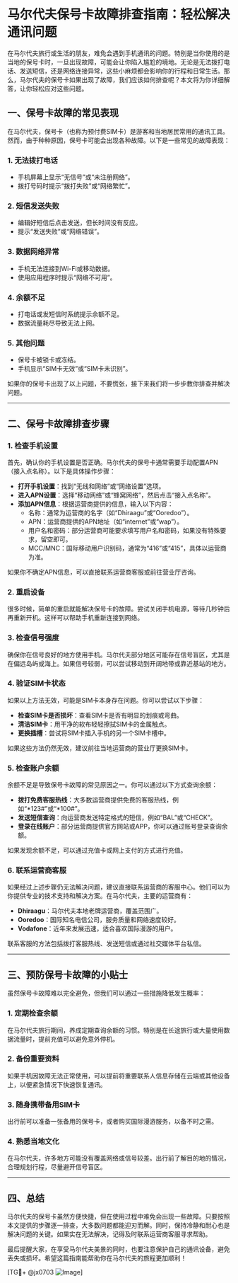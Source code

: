 # 马尔代夫保号卡故障排查指南：轻松解决通讯问题

在马尔代夫旅行或生活的朋友，难免会遇到手机通讯的问题。特别是当你使用的是当地的保号卡时，一旦出现故障，可能会让你陷入尴尬的境地。无论是无法拨打电话、发送短信，还是网络连接异常，这些小麻烦都会影响你的行程和日常生活。那么，马尔代夫的保号卡如果出现了故障，我们应该如何排查呢？本文将为你详细解答，让你轻松应对这些问题。

## 一、保号卡故障的常见表现

在马尔代夫，保号卡（也称为预付费SIM卡）是游客和当地居民常用的通讯工具。然而，由于种种原因，保号卡可能会出现各种故障。以下是一些常见的故障表现：

### 1. **无法拨打电话**
   - 手机屏幕上显示“无信号”或“未注册网络”。
   - 拨打号码时提示“拨打失败”或“网络繁忙”。

### 2. **短信发送失败**
   - 编辑好短信后点击发送，但长时间没有反应。
   - 提示“发送失败”或“网络错误”。

### 3. **数据网络异常**
   - 手机无法连接到Wi-Fi或移动数据。
   - 使用应用程序时提示“网络不可用”。

### 4. **余额不足**
   - 打电话或发短信时系统提示余额不足。
   - 数据流量耗尽导致无法上网。

### 5. **其他问题**
   - 保号卡被锁卡或冻结。
   - 手机显示“SIM卡无效”或“SIM卡未识别”。

如果你的保号卡出现了以上问题，不要慌张，接下来我们将一步步教你排查并解决问题。

---

## 二、保号卡故障排查步骤

### 1. **检查手机设置**
   首先，确认你的手机设置是否正确。马尔代夫的保号卡通常需要手动配置APN（接入点名称）。以下是具体操作步骤：

   - **打开手机设置**：找到“无线和网络”或“网络设置”选项。
   - **进入APN设置**：选择“移动网络”或“蜂窝网络”，然后点击“接入点名称”。
   - **添加APN信息**：根据运营商提供的信息，输入以下内容：
     - 名称：通常为运营商的名字（如“Dhiraagu”或“Ooredoo”）。
     - APN：运营商提供的APN地址（如“internet”或“wap”）。
     - 用户名和密码：部分运营商可能要求填写用户名和密码，如果没有特殊要求，留空即可。
     - MCC/MNC：国际移动用户识别码，通常为“416”或“415”，具体以运营商为准。

   如果你不确定APN信息，可以直接联系运营商客服或前往营业厅咨询。

### 2. **重启设备**
   很多时候，简单的重启就能解决保号卡的故障。尝试关闭手机电源，等待几秒钟后再重新开机。这样可以帮助手机重新连接到网络。

### 3. **检查信号强度**
   确保你在信号良好的地方使用手机。马尔代夫部分地区可能存在信号盲区，尤其是在偏远岛屿或海上。如果信号较弱，可以尝试移动到开阔地带或靠近基站的地方。

### 4. **验证SIM卡状态**
   如果以上方法无效，可能是SIM卡本身存在问题。你可以尝试以下步骤：

   - **检查SIM卡是否损坏**：查看SIM卡是否有明显的划痕或弯曲。
   - **清洁SIM卡**：用干净的软布轻轻擦拭SIM卡的金属触点。
   - **更换插槽**：尝试将SIM卡插入手机的另一个SIM卡槽中。

   如果这些方法仍然无效，建议前往当地运营商的营业厅更换SIM卡。

### 5. **检查账户余额**
   余额不足是导致保号卡故障的常见原因之一。你可以通过以下方式查询余额：

   - **拨打免费客服热线**：大多数运营商提供免费的客服热线，例如“*123#”或“*100#”。
   - **发送短信查询**：向运营商发送特定格式的短信，例如“BAL”或“CHECK”。
   - **登录在线账户**：部分运营商提供官方网站或APP，你可以通过账号登录查询余额。

   如果发现余额不足，可以通过充值卡或网上支付的方式进行充值。

### 6. **联系运营商客服**
   如果经过上述步骤仍无法解决问题，建议直接联系运营商的客服中心。他们可以为你提供专业的技术支持和解决方案。在马尔代夫，主要的运营商有：

   - **Dhiraagu**：马尔代夫本地老牌运营商，覆盖范围广。
   - **Ooredoo**：国际知名电信公司，服务质量和网络速度较好。
   - **Vodafone**：近年来发展迅速，适合喜欢国际漫游的用户。

   联系客服的方法包括拨打客服热线、发送短信或通过社交媒体平台私信。

---

## 三、预防保号卡故障的小贴士

虽然保号卡故障难以完全避免，但我们可以通过一些措施降低发生概率：

### 1. **定期检查余额**
   在马尔代夫旅行期间，养成定期查询余额的习惯。特别是在长途旅行或大量使用数据流量时，提前充值可以避免意外停机。

### 2. **备份重要资料**
   如果手机因故障无法正常使用，可以提前将重要联系人信息存储在云端或其他设备上，以便紧急情况下快速恢复通讯。

### 3. **随身携带备用SIM卡**
   出行前可以准备一张备用的保号卡，或者购买国际漫游服务，以备不时之需。

### 4. **熟悉当地文化**
   在马尔代夫，许多地方可能没有覆盖网络或信号较差。出行前了解目的地的情况，合理规划行程，尽量避开信号盲区。

---

## 四、总结

马尔代夫的保号卡虽然方便快捷，但在使用过程中难免会出现一些故障。只要按照本文提供的步骤逐一排查，大多数问题都能迎刃而解。同时，保持冷静和耐心也是解决问题的关键。如果实在无法解决，记得及时联系运营商客服寻求帮助。

最后提醒大家，在享受马尔代夫美景的同时，也要注意保护自己的通讯设备，避免丢失或损坏。希望这篇指南能帮助你在马尔代夫的旅程更加顺利！

[TG💪+ @jx0703 ![Image](https://github.com/user-attachments/assets/dbca1d08-cadb-493c-b0ec-ad6f7a83f270)]